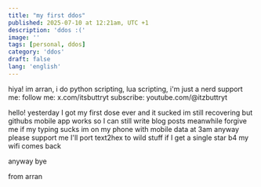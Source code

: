 ```yaml
---
title: "my first ddos"
published: 2025-07-10 at 12:21am, UTC +1
description: 'ddos :('
image: ''
tags: [personal, ddos]
category: 'ddos'
draft: false 
lang: 'english'
---
```

hiya! im arran, i do python scripting, lua scripting, i'm just a nerd
support me:
follow me: x.com/itsbuttryt
subscribe: youtube.com/@itzbuttryt

hello! yesterday I got my first dose ever and it sucked
im still recovering but githubs mobile app works so I can still write blog posts
meanwhile forgive me if my typing sucks im on my phone with mobile data at 3am
anyway please support me
I'll port text2hex to wild stuff if I get a single star b4 my wifi comes back

anyway
bye

from arran 